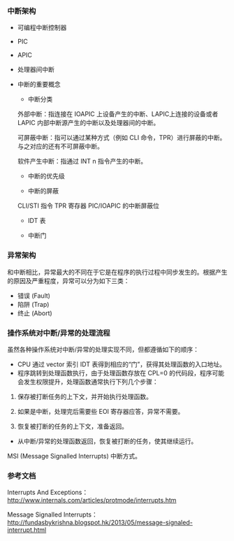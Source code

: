 ### 中断架构

- 可编程中断控制器
- PIC
- APIC
- 处理器间中断
- 中断的重要概念

    - 中断分类

    外部中断：指连接在 IOAPIC 上设备产生的中断、LAPIC上连接的设备或者 LAPIC 内部中断源产生的中断以及处理器间的中断。

    可屏蔽中断：指可以通过某种方式（例如 CLI 命令，TPR）进行屏蔽的中断。与之对应的还有不可屏蔽中断。

    软件产生中断：指通过 INT n 指令产生的中断。

    - 中断的优先级

    - 中断的屏蔽

    CLI/STI 指令
    TPR 寄存器
    PIC/IOAPIC 的中断屏蔽位

    - IDT 表

    - 中断门

### 异常架构

和中断相比，异常最大的不同在于它是在程序的执行过程中同步发生的。根据产生的原因及严重程度，异常可以分为如下三类：

- 错误 (Fault)
- 陷阱 (Trap)
- 终止 (Abort)

### 操作系统对中断/异常的处理流程

虽然各种操作系统对中断/异常的处理实现不同，但都遵循如下的顺序：

- CPU 通过 vector 索引 IDT 表得到相应的“门”，获得其处理函数的入口地址。
- 程序跳转到处理函数执行，由于处理函数存放在 CPL=0 的代码段，程序可能会发生权限提升，处理函数通常执行下列几个步骤：

1. 保存被打断任务的上下文，并开始执行处理函数。

2. 如果是中断，处理完后需要些 EOI 寄存器应答，异常不需要。

3. 恢复被打断的任务的上下文，准备返回。

- 从中断/异常的处理函数返回，恢复被打断的任务，使其继续运行。

MSI (Message Signalled Interrupts) 中断方式。

### 参考文档

Interrupts And Exceptions：http://www.internals.com/articles/protmode/interrupts.htm

Message Signalled Interrupts：http://fundasbykrishna.blogspot.hk/2013/05/message-signaled-interrupt.html
